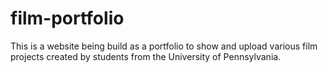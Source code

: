 # film-portfolio
This is a website being build as a portfolio to show and upload various film projects created by students from the University of Pennsylvania. 
